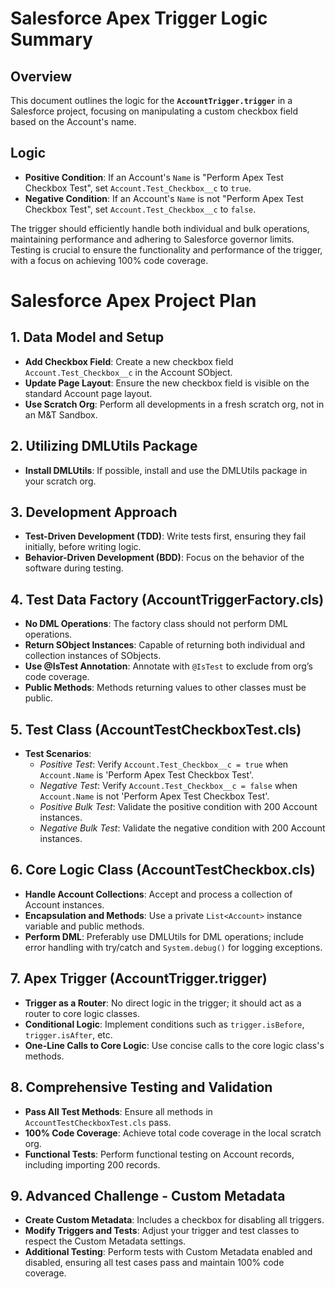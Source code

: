 # Salesforce Apex Trigger Logic Summary

## Overview

This document outlines the logic for the **`AccountTrigger.trigger`** in a Salesforce project, focusing on manipulating a custom checkbox field based on the Account's name.

## Logic

- **Positive Condition**: If an Account's `Name` is "Perform Apex Test Checkbox Test", set `Account.Test_Checkbox__c` to `true`.
- **Negative Condition**: If an Account's `Name` is not "Perform Apex Test Checkbox Test", set `Account.Test_Checkbox__c` to `false`.

The trigger should efficiently handle both individual and bulk operations, maintaining performance and adhering to Salesforce governor limits. Testing is crucial to ensure the functionality and performance of the trigger, with a focus on achieving 100% code coverage.

# Salesforce Apex Project Plan

## 1. Data Model and Setup

- **Add Checkbox Field**: Create a new checkbox field `Account.Test_Checkbox__c` in the Account SObject.
- **Update Page Layout**: Ensure the new checkbox field is visible on the standard Account page layout.
- **Use Scratch Org**: Perform all developments in a fresh scratch org, not in an M&T Sandbox.

## 2. Utilizing DMLUtils Package

- **Install DMLUtils**: If possible, install and use the DMLUtils package in your scratch org.

## 3. Development Approach

- **Test-Driven Development (TDD)**: Write tests first, ensuring they fail initially, before writing logic.
- **Behavior-Driven Development (BDD)**: Focus on the behavior of the software during testing.

## 4. Test Data Factory (AccountTriggerFactory.cls)

- **No DML Operations**: The factory class should not perform DML operations.
- **Return SObject Instances**: Capable of returning both individual and collection instances of SObjects.
- **Use @IsTest Annotation**: Annotate with `@IsTest` to exclude from org’s code coverage.
- **Public Methods**: Methods returning values to other classes must be public.

## 5. Test Class (AccountTestCheckboxTest.cls)

- **Test Scenarios**:
  - _Positive Test_: Verify `Account.Test_Checkbox__c = true` when `Account.Name` is 'Perform Apex Test Checkbox Test'.
  - _Negative Test_: Verify `Account.Test_Checkbox__c = false` when `Account.Name` is not 'Perform Apex Test Checkbox Test'.
  - _Positive Bulk Test_: Validate the positive condition with 200 Account instances.
  - _Negative Bulk Test_: Validate the negative condition with 200 Account instances.

## 6. Core Logic Class (AccountTestCheckbox.cls)

- **Handle Account Collections**: Accept and process a collection of Account instances.
- **Encapsulation and Methods**: Use a private `List<Account>` instance variable and public methods.
- **Perform DML**: Preferably use DMLUtils for DML operations; include error handling with try/catch and `System.debug()` for logging exceptions.

## 7. Apex Trigger (AccountTrigger.trigger)

- **Trigger as a Router**: No direct logic in the trigger; it should act as a router to core logic classes.
- **Conditional Logic**: Implement conditions such as `trigger.isBefore`, `trigger.isAfter`, etc.
- **One-Line Calls to Core Logic**: Use concise calls to the core logic class's methods.

## 8. Comprehensive Testing and Validation

- **Pass All Test Methods**: Ensure all methods in `AccountTestCheckboxTest.cls` pass.
- **100% Code Coverage**: Achieve total code coverage in the local scratch org.
- **Functional Tests**: Perform functional testing on Account records, including importing 200 records.

## 9. Advanced Challenge - Custom Metadata

- **Create Custom Metadata**: Includes a checkbox for disabling all triggers.
- **Modify Triggers and Tests**: Adjust your trigger and test classes to respect the Custom Metadata settings.
- **Additional Testing**: Perform tests with Custom Metadata enabled and disabled, ensuring all test cases pass and maintain 100% code coverage.
